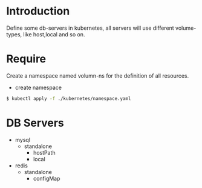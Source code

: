 # Introduction
Define some db-servers in kubernetes, all servers will use different volume-types, 
like host,local and so on.

# Require
Create a namespace named volumn-ns for the definition of all resources.
- create namespace
```bash
$ kubectl apply -f ./kubernetes/namespace.yaml
```

# DB Servers
- mysql 
    - standalone
        - hostPath
        - local
- redis
    - standalone
        - configMap        